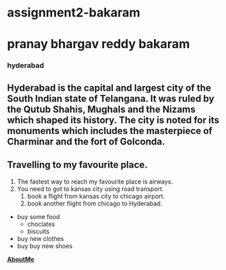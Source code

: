# assignment2-bakaram
# pranay bhargav reddy bakaram
### hyderabad
Hyderabad is the capital and largest city of the South Indian state of Telangana. It was ruled by the Qutub Shahis, Mughals and the Nizams which shaped its history. The city is noted for its monuments which includes the masterpiece of **Charminar** and the fort of **Golconda**.
---
## Travelling to my favourite place.
1. The fastest way to reach my favourite place is airways.
2. You need to got to kansas city using road transport.
   1. book a flight from kansas city to chicago airport.
   2. book another flight from chicago to Hyderabad.
* buy some food
  * choclates 
  * biscuits
* buy new clothes
* buy buy new shoes

**[AboutMe](AboutMe.md)**
